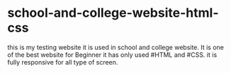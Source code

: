 # school-and-college-website-html-css
this is my testing website it is used in school and college website. It is one of the best website for Beginner it has only used #HTML and #CSS. it is fully responsive for all type of screen.

